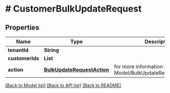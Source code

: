# # CustomerBulkUpdateRequest


## Properties 


Name | Type | Description | Notes
------------ | ------------- | ------------- | -------------
**tenantId**| **String** |   | [optional]
**customerIds**| **List<String>** |   | [optional]
**action**| [**BulkUpdateRequestAction**](BulkUpdateRequestAction.md) |  for more information please, see Model/BulkUpdateRequestAction.php  | [optional] [default to BulkUpdateRequestAction.ENABLE]


[[Back to Model list]](../../README.md#models) [[Back to API list]](../../README.md#endpoints) [[Back to README]](../../README.md)

